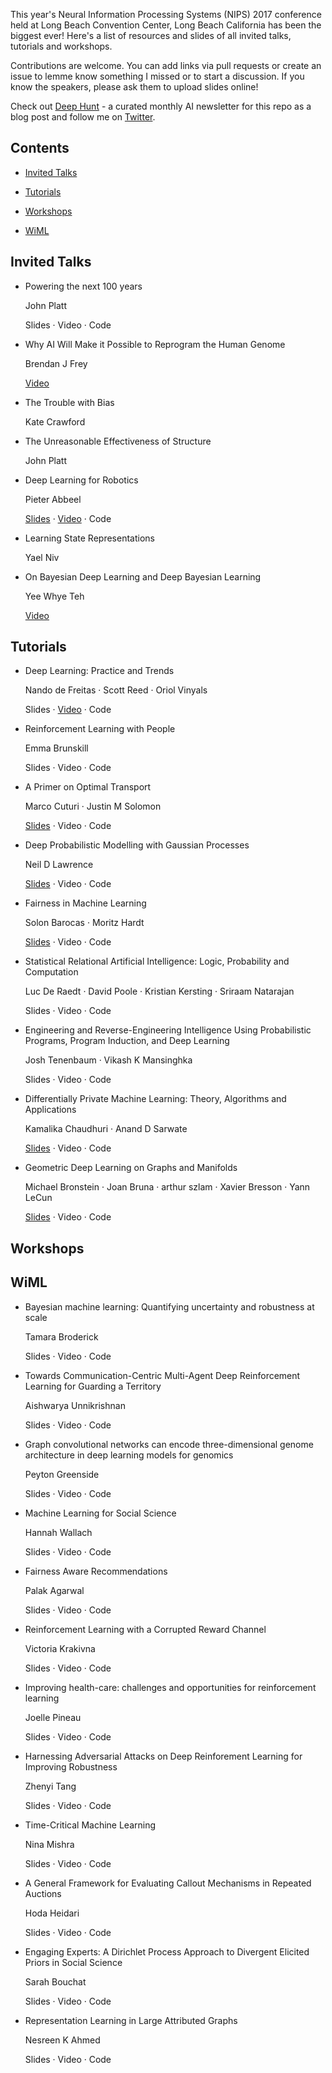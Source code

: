 This year's Neural Information Processing Systems (NIPS) 2017 conference held at Long Beach Convention Center, Long Beach California has been the biggest ever! Here's a list of resources and slides of all invited talks, tutorials and workshops.

Contributions are welcome. You can add links via pull requests or create an issue to lemme know something I missed or to start a discussion. If you know the speakers, please ask them to upload slides online!

Check out [Deep Hunt](https://www.deephunt.in) - a curated monthly AI newsletter for this repo as a blog post and follow me on [Twitter](https://www.twitter.com/hindupuravinash).

## Contents

- [Invited Talks](#invited-talks)

- [Tutorials](#tutorials)

- [Workshops](#workshops)

- [WiML](#wiml)


## Invited Talks

- Powering the next 100 years
  
  John Platt

  Slides · Video · Code

- Why AI Will Make it Possible to Reprogram the Human Genome
  
  Brendan J Frey

  [Video](https://www.youtube.com/watch?v=QJLQBSQJEus)

- The Trouble with Bias
  
  Kate Crawford

- The Unreasonable Effectiveness of Structure
  
  John Platt

- Deep Learning for Robotics
  
  Pieter Abbeel

  [Slides](https://www.dropbox.com/s/fdw7q8mx3x4wr0c/2017_12_xx_NIPS-keynote-final.pdf) · [Video](https://www.youtube.com/watch?v=po9z_tMuEwE) · Code

- Learning State Representations
  
  Yael Niv

- On Bayesian Deep Learning and Deep Bayesian Learning
  
  Yee Whye Teh

  [Video](https://www.youtube.com/watch?v=9saauSBgmcQ)


## Tutorials

- Deep Learning: Practice and Trends

  Nando de Freitas · Scott Reed · Oriol Vinyals

  Slides · [Video](https://www.youtube.com/watch?v=YJnddoa8sHk) · Code

- Reinforcement Learning with People

  Emma Brunskill

  Slides · Video · Code

- A Primer on Optimal Transport

  Marco Cuturi · Justin M Solomon

  [Slides](https://www.dropbox.com/s/55tb2cf3zipl6xu/aprimeronOT.pdf) · Video · Code

- Deep Probabilistic Modelling with Gaussian Processes

  Neil D Lawrence

  [Slides](http://inverseprobability.com/talks/lawrence-nips17/deep-probabilistic-modelling-with-gaussian-processes.html) · Video · Code    

- Fairness in Machine Learning

  Solon Barocas · Moritz Hardt

  [Slides](http://mrtz.org/nips17/#/) · Video · Code

- Statistical Relational Artificial Intelligence: Logic, Probability and Computation

  Luc De Raedt · David Poole · Kristian Kersting · Sriraam Natarajan

  Slides · Video · Code

- Engineering and Reverse-Engineering Intelligence Using Probabilistic Programs, Program Induction, and Deep Learning

  Josh Tenenbaum · Vikash K Mansinghka

  Slides · Video · Code

- Differentially Private Machine Learning: Theory, Algorithms and Applications

  Kamalika Chaudhuri · Anand D Sarwate

  [Slides](http://www.ece.rutgers.edu/~asarwate/nips2017/NIPS17_DPML_Tutorial.pdf) · Video · Code

- Geometric Deep Learning on Graphs and Manifolds

  Michael Bronstein · Joan Bruna · arthur szlam · Xavier Bresson · Yann LeCun

  [Slides](https://www.dropbox.com/s/zdosxw3nc3f1p2r/NIPS-GDL.pdf) · Video · Code
              
## Workshops


## WiML

- Bayesian machine learning: Quantifying uncertainty and robustness at scale

  Tamara​ ​Broderick​

  Slides · Video · Code

- Towards Communication-Centric Multi-Agent Deep Reinforcement Learning for Guarding a Territory

  Aishwarya​ ​Unnikrishnan

  Slides · Video · Code

- Graph convolutional networks can encode three-dimensional genome architecture in deep learning models for genomics

  Peyton​ ​Greenside​

  Slides · Video · Code

- Machine Learning for Social Science

  Hannah​ ​Wallach​

  Slides · Video · Code

- Fairness Aware Recommendations
  
  Palak​ ​Agarwal​

  Slides · Video · Code

- Reinforcement Learning with a Corrupted Reward Channel

  Victoria​ ​Krakivna​

  Slides · Video · Code

- Improving health-care: challenges and opportunities for reinforcement learning

  Joelle​ ​Pineau​

  Slides · Video · Code

- Harnessing Adversarial Attacks on Deep Reinforement Learning for Improving Robustness

  Zhenyi​ ​Tang​

  Slides · Video · Code

- Time-Critical Machine Learning

  Nina​ ​Mishra​

  Slides · Video · Code  

- A General Framework for Evaluating Callout Mechanisms in Repeated Auctions

  Hoda​ ​Heidari​

  Slides · Video · Code

- Engaging Experts: A Dirichlet Process Approach to Divergent Elicited Priors in Social Science

  Sarah​ ​Bouchat​

  Slides · Video · Code

- Representation Learning in Large Attributed Graphs

  Nesreen​ ​K​ ​Ahmed​

  Slides · Video · Code      
